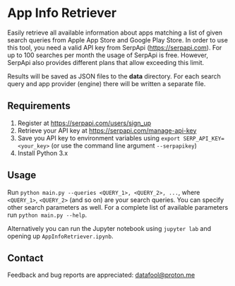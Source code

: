 # App Info Retriever
Easily retrieve all available information about apps matching a list of given search queries from Apple App Store and 
Google Play Store. In order to use this tool, you need a valid API key from SerpApi (https://serpapi.com). For up to 
100 searches per month the usage of SerpApi is free. However, SerpApi also provides different plans that allow
exceeding this limit.

Results will be saved as JSON files to the **data** directory. For each search query and app provider (engine) there 
will be written a separate file.

## Requirements
1. Register at https://serpapi.com/users/sign_up
2. Retrieve your API key at https://serpapi.com/manage-api-key
3. Save you API key to environment variables using  `export SERP_API_KEY=<your_key>` (or use the command line argument 
`--serpapikey`)
4. Install Python 3.x

## Usage
Run `python main.py --queries <QUERY_1>, <QUERY_2>, ...`, where  `<QUERY_1>`, `<QUERY_2>` (and so on) are your search 
queries. You can specify other search parameters as well. For a complete list of available parameters run 
`python main.py --help`.

Alternatively you can run the Jupyter notebook using `jupyter lab` and opening up `AppInfoRetriever.ipynb`. 

## Contact
Feedback and bug reports are appreciated: datafool@proton.me
